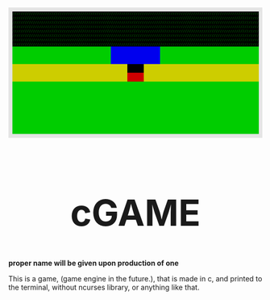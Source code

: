 <center><img src="preview.png" alt="PREVIEW"/></center>

<h1 align="center" style="font-size:72px">cGAME</h1>

__proper name will be given upon production of one__

This is a game, (game engine in the future.), that is made in c, and printed to
the terminal, without ncurses library, or anything like that.
